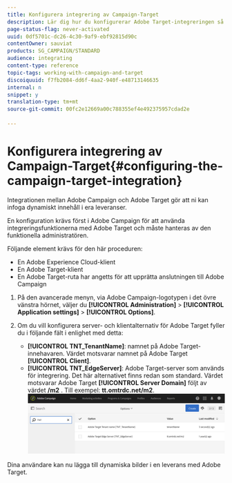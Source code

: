 ```yaml
---
title: Konfigurera integrering av Campaign-Target
description: Lär dig hur du konfigurerar Adobe Target-integreringen så att den börjar använda dynamiskt innehåll i Adobe Campaign.
page-status-flag: never-activated
uuid: 0df5701c-dc26-4c30-9af9-ebf92815d90c
contentOwner: sauviat
products: SG_CAMPAIGN/STANDARD
audience: integrating
content-type: reference
topic-tags: working-with-campaign-and-target
discoiquuid: f7fb2084-dd6f-4aa2-940f-e48713146635
internal: n
snippet: y
translation-type: tm+mt
source-git-commit: 00fc2e12669a00c788355ef4e492375957cdad2e

---
```



# Konfigurera integrering av Campaign-Target{#configuring-the-campaign-target-integration}

Integrationen mellan Adobe Campaign och Adobe Target gör att ni kan infoga dynamiskt innehåll i era leveranser.

En konfiguration krävs först i Adobe Campaign för att använda integreringsfunktionerna med Adobe Target och måste hanteras av den funktionella administratören.

Följande element krävs för den här proceduren:

* En Adobe Experience Cloud-klient
* En Adobe Target-klient
* En Adobe Target-ruta har angetts för att upprätta anslutningen till Adobe Campaign

1. På den avancerade menyn, via Adobe Campaign-logotypen i det övre vänstra hörnet, väljer du **[!UICONTROL Administration]** > **[!UICONTROL Application settings]** > **[!UICONTROL Options]**.
1. Om du vill konfigurera server- och klientalternativ för Adobe Target fyller du i följande fält i enlighet med detta:

   * **[!UICONTROL TNT_TenantName]**: namnet på Adobe Target-innehavaren. Värdet motsvarar namnet på Adobe Target **[!UICONTROL Client]**.
   * **[!UICONTROL TNT_EdgeServer]**: Adobe Target-server som används för integrering. Det här alternativet finns redan som standard. Värdet motsvarar Adobe Target **[!UICONTROL Server Domain]** följt av värdet **/m2** . Till exempel: **tt.omtrdc.net/m2**.
   ![](assets/tar_options.png)

Dina användare kan nu lägga till dynamiska bilder i en leverans med Adobe Target.
